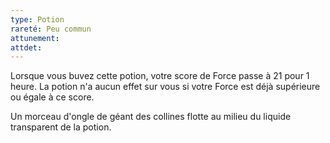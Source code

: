 ```yaml
---
type: Potion
rareté: Peu commun
attunement: 
attdet:
---
```

Lorsque vous buvez cette potion, votre score de Force passe à 21 pour 1 heure. La potion n'a aucun effet sur vous si votre Force est déjà supérieure ou égale à ce score.

Un morceau d'ongle de géant des collines flotte au milieu du liquide transparent de la potion.